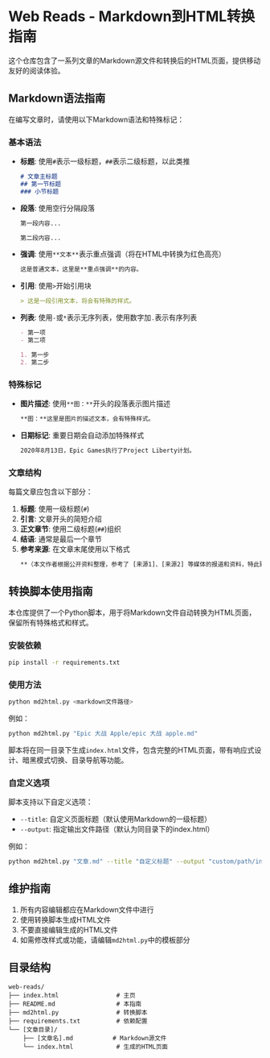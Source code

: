 # Web Reads - Markdown到HTML转换指南

这个仓库包含了一系列文章的Markdown源文件和转换后的HTML页面，提供移动友好的阅读体验。

## Markdown语法指南

在编写文章时，请使用以下Markdown语法和特殊标记：

### 基本语法

- **标题**: 使用`#`表示一级标题，`##`表示二级标题，以此类推
  ```markdown
  # 文章主标题
  ## 第一节标题
  ### 小节标题
  ```

- **段落**: 使用空行分隔段落
  ```markdown
  第一段内容...

  第二段内容...
  ```

- **强调**: 使用`**文本**`表示重点强调（将在HTML中转换为红色高亮）
  ```markdown
  这是普通文本，这里是**重点强调**的内容。
  ```

- **引用**: 使用`>`开始引用块
  ```markdown
  > 这是一段引用文本，将会有特殊的样式。
  ```

- **列表**: 使用`-`或`*`表示无序列表，使用数字加`.`表示有序列表
  ```markdown
  - 第一项
  - 第二项

  1. 第一步
  2. 第二步
  ```

### 特殊标记

- **图片描述**: 使用`**图：**`开头的段落表示图片描述
  ```markdown
  **图：**这里是图片的描述文本，会有特殊样式。
  ```

- **日期标记**: 重要日期会自动添加特殊样式
  ```markdown
  2020年8月13日，Epic Games执行了Project Liberty计划。
  ```

### 文章结构

每篇文章应包含以下部分：

1. **标题**: 使用一级标题(`#`)
2. **引言**: 文章开头的简短介绍
3. **正文章节**: 使用二级标题(`##`)组织
4. **结语**: 通常是最后一个章节
5. **参考来源**: 在文章末尾使用以下格式
   ```markdown
   **（本文作者根据公开资料整理，参考了 [来源1]、[来源2] 等媒体的报道和资料，特此致谢。）**
   ```

## 转换脚本使用指南

本仓库提供了一个Python脚本，用于将Markdown文件自动转换为HTML页面，保留所有特殊格式和样式。

### 安装依赖

```bash
pip install -r requirements.txt
```

### 使用方法

```bash
python md2html.py <markdown文件路径>
```

例如：

```bash
python md2html.py "Epic 大战 Apple/epic 大战 apple.md"
```

脚本将在同一目录下生成`index.html`文件，包含完整的HTML页面，带有响应式设计、暗黑模式切换、目录导航等功能。

### 自定义选项

脚本支持以下自定义选项：

- `--title`: 自定义页面标题（默认使用Markdown的一级标题）
- `--output`: 指定输出文件路径（默认为同目录下的index.html）

例如：

```bash
python md2html.py "文章.md" --title "自定义标题" --output "custom/path/index.html"
```

## 维护指南

1. 所有内容编辑都应在Markdown文件中进行
2. 使用转换脚本生成HTML文件
3. 不要直接编辑生成的HTML文件
4. 如需修改样式或功能，请编辑`md2html.py`中的模板部分

## 目录结构

```
web-reads/
├── index.html                # 主页
├── README.md                 # 本指南
├── md2html.py                # 转换脚本
├── requirements.txt          # 依赖配置
└── [文章目录]/
    ├── [文章名].md           # Markdown源文件
    └── index.html            # 生成的HTML页面
```